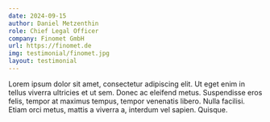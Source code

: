 ```yaml
---
date: 2024-09-15
author: Daniel Metzenthin
role: Chief Legal Officer
company: Finomet GmbH
url: https://finomet.de
img: testimonial/finomet.jpg
layout: testimonial
---
```


Lorem ipsum dolor sit amet, consectetur adipiscing elit. Ut eget enim in tellus viverra ultricies et ut sem. Donec ac eleifend metus. Suspendisse eros felis, tempor at maximus tempus, tempor venenatis libero. Nulla facilisi. Etiam orci metus, mattis a viverra a, interdum vel sapien. Quisque.
